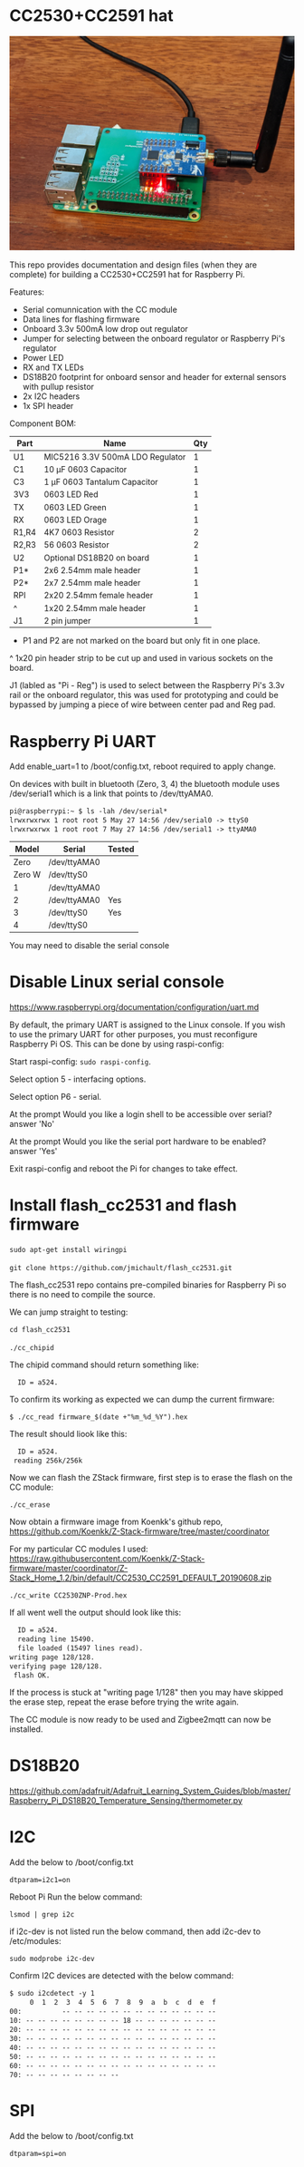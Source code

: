 # CC2530+CC2591 hat

![Alt text](images/Zigbeegw.jpg?raw=true "Title")

This repo provides documentation and design files (when they are complete) for building a CC2530+CC2591 hat for Raspberry Pi.

Features:
- Serial comunnication with the CC module
- Data lines for flashing firmware
- Onboard 3.3v 500mA low drop out regulator
- Jumper for selecting between the onboard regulator or Raspberry Pi's regulator
- Power LED
- RX and TX LEDs
- DS18B20 footprint for onboard sensor and header for external sensors with pullup resistor
- 2x I2C headers
- 1x SPI header

Component BOM:

Part|Name|Qty
------------- | ------------- | -------------
U1|MIC5216 3.3V 500mA LDO Regulator|1
C1|10 µF 0603 Capacitor|1
C3|1 µF 0603 Tantalum Capacitor|1
3V3|0603 LED Red|1
TX|0603 LED Green|1
RX|0603 LED Orage|1
R1,R4|4K7 0603 Resistor|2
R2,R3|56 0603 Resistor|2
U2|Optional DS18B20 on board|1
P1*|2x6 2.54mm male header|1
P2*|2x7 2.54mm male header|1
RPI|2x20 2.54mm female header|1
^|1x20 2.54mm male header|1
J1|2 pin jumper|1

* P1 and P2 are not marked on the board but only fit in one place.

^ 1x20 pin header strip to be cut up and used in various sockets on the board.

J1 (labled as "Pi - Reg") is used to select between the Raspberry Pi's 3.3v rail or the onboard regulator, this was used for prototyping and could be bypassed by jumping a piece of wire between center pad and Reg pad.


# Raspberry Pi UART

Add enable_uart=1 to /boot/config.txt, reboot required to apply change.

On devices with built in bluetooth (Zero, 3, 4) the bluetooth module uses /dev/serial1 which is a link that points to /dev/ttyAMA0.

```
pi@raspberrypi:~ $ ls -lah /dev/serial*
lrwxrwxrwx 1 root root 5 May 27 14:56 /dev/serial0 -> ttyS0
lrwxrwxrwx 1 root root 7 May 27 14:56 /dev/serial1 -> ttyAMA0
```

Model|Serial|Tested
------------- | ------------- | -------------
Zero|/dev/ttyAMA0|
Zero W|/dev/ttyS0|
1|/dev/ttyAMA0|
2|/dev/ttyAMA0|Yes
3|/dev/ttyS0|Yes
4|/dev/ttyS0|

You may need to disable the serial console

# Disable Linux serial console
https://www.raspberrypi.org/documentation/configuration/uart.md

By default, the primary UART is assigned to the Linux console. If you wish to use the primary UART for other purposes, you must reconfigure Raspberry Pi OS. This can be done by using raspi-config:

Start raspi-config: `sudo raspi-config`.

Select option 5 - interfacing options.

Select option P6 - serial.

At the prompt Would you like a login shell to be accessible over serial? answer 'No'

At the prompt Would you like the serial port hardware to be enabled? answer 'Yes'

Exit raspi-config and reboot the Pi for changes to take effect.

# Install flash_cc2531 and flash firmware
```
sudo apt-get install wiringpi

git clone https://github.com/jmichault/flash_cc2531.git
```

The flash_cc2531 repo contains pre-compiled binaries for Raspberry Pi so there is no need to compile the source.

We can jump straight to testing:
```
cd flash_cc2531

./cc_chipid 
```
The chipid command should return something like:
```
  ID = a524.
```

To confirm its working as expected we can dump the current firmware:
```
$ ./cc_read firmware_$(date +"%m_%d_%Y").hex
```

The result should liook like this:
```
  ID = a524.
 reading 256k/256k
```

Now we can flash the ZStack firmware, first step is to erase the flash on the CC module:
```
./cc_erase
```

Now obtain a firmware image from Koenkk's github repo, https://github.com/Koenkk/Z-Stack-firmware/tree/master/coordinator

For my particular CC modules I used: https://raw.githubusercontent.com/Koenkk/Z-Stack-firmware/master/coordinator/Z-Stack_Home_1.2/bin/default/CC2530_CC2591_DEFAULT_20190608.zip

```
./cc_write CC2530ZNP-Prod.hex
```

If all went well the output should look like this:
```
  ID = a524.
  reading line 15490.
  file loaded (15497 lines read).
writing page 128/128.
verifying page 128/128.
 flash OK.
```

If the process is stuck at "writing page 1/128" then you may have skipped the erase step, repeat the erase before trying the write again.

The CC module is now ready to be used and Zigbee2mqtt can now be installed.


# DS18B20

https://github.com/adafruit/Adafruit_Learning_System_Guides/blob/master/Raspberry_Pi_DS18B20_Temperature_Sensing/thermometer.py



# I2C
Add the below to /boot/config.txt
```
dtparam=i2c1=on
```

Reboot Pi
Run the below command:
```
lsmod | grep i2c
```

if i2c-dev is not listed run the below command, then add i2c-dev to /etc/modules:
```
sudo modprobe i2c-dev
```
Confirm I2C devices are detected with the below command:
```
$ sudo i2cdetect -y 1
     0  1  2  3  4  5  6  7  8  9  a  b  c  d  e  f
00:          -- -- -- -- -- -- -- -- -- -- -- -- -- 
10: -- -- -- -- -- -- -- -- 18 -- -- -- -- -- -- -- 
20: -- -- -- -- -- -- -- -- -- -- -- -- -- -- -- -- 
30: -- -- -- -- -- -- -- -- -- -- -- -- -- -- -- -- 
40: -- -- -- -- -- -- -- -- -- -- -- -- -- -- -- -- 
50: -- -- -- -- -- -- -- -- -- -- -- -- -- -- -- -- 
60: -- -- -- -- -- -- -- -- -- -- -- -- -- -- -- -- 
70: -- -- -- -- -- -- -- --                      
```

# SPI
Add the below to /boot/config.txt
```
dtparam=spi=on
```



